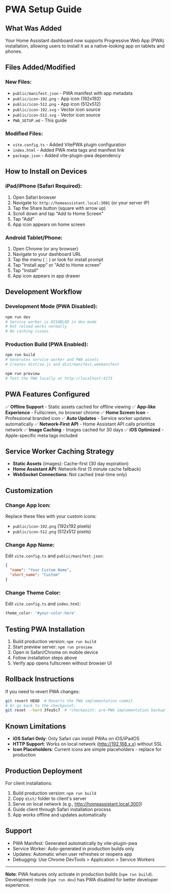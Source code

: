 # PWA Setup Guide

## What Was Added

Your Home Assistant dashboard now supports Progressive Web App (PWA) installation, allowing users to install it as a native-looking app on tablets and phones.

## Files Added/Modified

### New Files:
- `public/manifest.json` - PWA manifest with app metadata
- `public/icon-192.png` - App icon (192x192)
- `public/icon-512.png` - App icon (512x512)
- `public/icon-192.svg` - Vector icon source
- `public/icon-512.svg` - Vector icon source
- `PWA_SETUP.md` - This guide

### Modified Files:
- `vite.config.ts` - Added VitePWA plugin configuration
- `index.html` - Added PWA meta tags and manifest link
- `package.json` - Added vite-plugin-pwa dependency

## How to Install on Devices

### iPad/iPhone (Safari Required):
1. Open Safari browser
2. Navigate to: `http://homeassistant.local:3001` (or your server IP)
3. Tap the Share button (square with arrow up)
4. Scroll down and tap "Add to Home Screen"
5. Tap "Add"
6. App icon appears on home screen

### Android Tablet/Phone:
1. Open Chrome (or any browser)
2. Navigate to your dashboard URL
3. Tap the menu (⋮) or look for install prompt
4. Tap "Install app" or "Add to Home screen"
5. Tap "Install"
6. App icon appears in app drawer

## Development Workflow

### Development Mode (PWA Disabled):
```bash
npm run dev
# Service worker is DISABLED in dev mode
# Hot reload works normally
# No caching issues
```

### Production Build (PWA Enabled):
```bash
npm run build
# Generates service worker and PWA assets
# Creates dist/sw.js and dist/manifest.webmanifest

npm run preview
# Test the PWA locally at http://localhost:4173
```

## PWA Features Configured

✅ **Offline Support** - Static assets cached for offline viewing
✅ **App-like Experience** - Fullscreen, no browser chrome
✅ **Home Screen Icon** - Professional branded icon
✅ **Auto Updates** - Service worker updates automatically
✅ **Network-First API** - Home Assistant API calls prioritize network
✅ **Image Caching** - Images cached for 30 days
✅ **iOS Optimized** - Apple-specific meta tags included

## Service Worker Caching Strategy

- **Static Assets** (images): Cache-first (30 day expiration)
- **Home Assistant API**: Network-first (5 minute cache fallback)
- **WebSocket Connections**: Not cached (real-time only)

## Customization

### Change App Icon:
Replace these files with your custom icons:
- `public/icon-192.png` (192x192 pixels)
- `public/icon-512.png` (512x512 pixels)

### Change App Name:
Edit `vite.config.ts` and `public/manifest.json`:
```json
{
  "name": "Your Custom Name",
  "short_name": "Custom"
}
```

### Change Theme Color:
Edit `vite.config.ts` and `index.html`:
```typescript
theme_color: '#your-color-here'
```

## Testing PWA Installation

1. Build production version: `npm run build`
2. Start preview server: `npm run preview`
3. Open in Safari/Chrome on mobile device
4. Follow installation steps above
5. Verify app opens fullscreen without browser UI

## Rollback Instructions

If you need to revert PWA changes:

```bash
git revert HEAD  # Reverts the PWA implementation commit
# Or go back to the checkpoint:
git reset --hard 3fea5c7  # "checkpoint: pre-PWA implementation backup"
```

## Known Limitations

- **iOS Safari Only**: Only Safari can install PWAs on iOS/iPadOS
- **HTTP Support**: Works on local network (http://192.168.x.x) without SSL
- **Icon Placeholders**: Current icons are simple placeholders - replace for production

## Production Deployment

For client installations:

1. Build production version: `npm run build`
2. Copy `dist/` folder to client's server
3. Serve on local network (e.g., http://homeassistant.local:3001)
4. Guide client through Safari installation process
5. App works offline and updates automatically

## Support

- PWA Manifest: Generated automatically by vite-plugin-pwa
- Service Worker: Auto-generated in production builds only
- Updates: Automatic when user refreshes or reopens app
- Debugging: Use Chrome DevTools > Application > Service Workers

---

**Note**: PWA features only activate in production builds (`npm run build`). Development mode (`npm run dev`) has PWA disabled for better developer experience.
